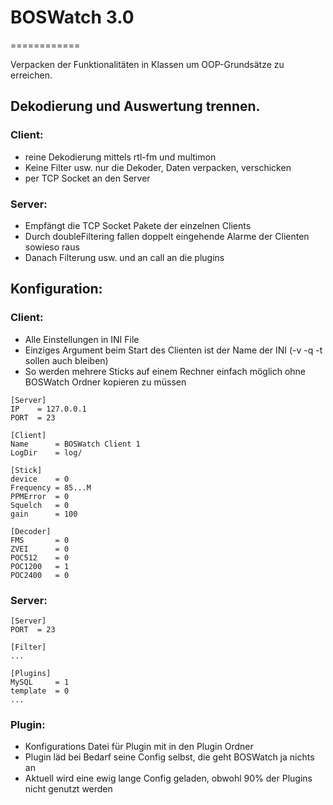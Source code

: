 # BOSWatch 3.0
============


Verpacken der Funktionalitäten in Klassen um OOP-Grundsätze zu erreichen.



## Dekodierung und Auswertung trennen.

### Client:
 - reine Dekodierung mittels rtl-fm und multimon
 - Keine Filter usw. nur die Dekoder, Daten verpacken, verschicken
 - per TCP Socket an den Server

 ### Server:
 - Empfängt die TCP Socket Pakete der einzelnen Clients
 - Durch doubleFiltering fallen doppelt eingehende Alarme der Clienten sowieso raus
 - Danach Filterung usw. und an call an die plugins



## Konfiguration:
### Client:
- Alle Einstellungen in INI File
- Einziges Argument beim Start des Clienten ist der Name der INI (-v -q -t sollen auch bleiben)
- So werden mehrere Sticks auf einem Rechner einfach möglich ohne BOSWatch Ordner kopieren zu müssen

```
[Server]
IP    = 127.0.0.1
PORT  = 23

[Client]
Name      = BOSWatch Client 1
LogDir    = log/

[Stick]
device    = 0
Frequency = 85...M
PPMError  = 0
Squelch   = 0
gain      = 100

[Decoder]
FMS       = 0
ZVEI      = 0
POC512    = 0
POC1200   = 1
POC2400   = 0
```

### Server:
```
[Server]
PORT  = 23

[Filter]
...

[Plugins]
MySQL     = 1
template  = 0
...
```

### Plugin:
- Konfigurations Datei für Plugin mit in den Plugin Ordner
- Plugin läd bei Bedarf seine Config selbst, die geht BOSWatch ja nichts an
- Aktuell wird eine ewig lange Config geladen, obwohl 90% der Plugins nicht genutzt werden
